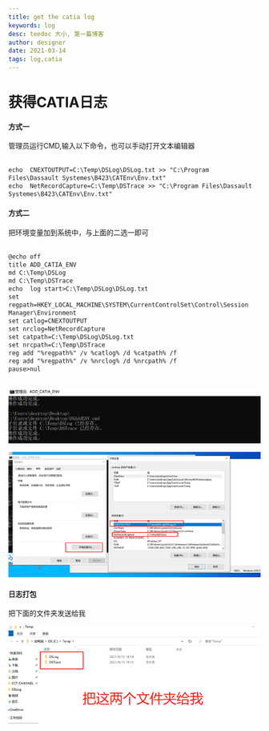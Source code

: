 ```yaml
---
title: get the catia log
keywords: log
desc: teedoc 大小, 第一篇博客
author: designer
date: 2021-03-14
tags: log,catia
---
```


# 获得CATIA日志

#### 方式一

管理员运行CMD,输入以下命令，也可以手动打开文本编辑器

```batch

echo  CNEXTOUTPUT=C:\Temp\DSLog\DSLog.txt >> "C:\Program Files\Dassault Systemes\B423\CATEnv\Env.txt"
echo  NetRecordCapture=C:\Temp\DSTrace >> "C:\Program Files\Dassault Systemes\B423\CATEnv\Env.txt"

```
#### 方式二
把环境变量加到系统中，与上面的二选一即可
```batch

@echo off 
title ADD_CATIA_ENV
md C:\Temp\DSLog
md C:\Temp\DSTrace
echo  log start>C:\Temp\DSLog\DSLog.txt
set regpath=HKEY_LOCAL_MACHINE\SYSTEM\CurrentControlSet\Control\Session Manager\Environment
set catlog=CNEXTOUTPUT
set nrclog=NetRecordCapture
set catpath=C:\Temp\DSLog\DSLog.txt
set nrcpath=C:\Temp\DSTrace
reg add "%regpath%" /v %catlog% /d %catpath% /f
reg add "%regpath%" /v %nrclog% /d %nrcpath% /f
pause>nul


```

![](2022-04-22-11-19-02.png)

![](2022-04-22-11-19-13.png)

#### 日志打包

把下面的文件夹发送给我

![](2022-04-22-11-19-25.png)

